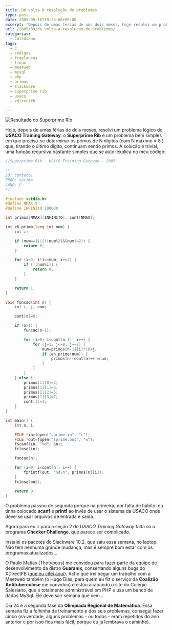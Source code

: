 ```yaml
---
title: De volta à resolução de problemas
type: post
date: 2005-09-16T19:33:06+00:00
excerpt: 'Depois de umas férias de uns dois meses, hoje resolvi um problema lógico do USACO Training Gateway: Superprime Rib.'
url: /2005/09/de-volta-a-resolucao-de-problemas/
categorias:
  - Cotidiano
tags:
  - c
  - códigos
  - freelances
  - linux
  - meetweb
  - mysql
  - php
  - primos
  - slackware
  - superprime rib
  - usaco
  - xdirectfb

---
```


![Resultado do Superprime Rib](https://farm1.staticflickr.com/26/44020730_e9246b13ef_o.png)

Hoje, depois de umas férias de dois meses, resolvi um problema lógico do **USACO Training Gateway**: o **Superprime Rib** é um problema bem simples em que precisa-se determinar os primos de N dígitos (com N máximo = 8 ) que, tirando o último dígito, continuam sendo primos. A solução é trivial, uma função recursiva bastante simples que se auto-explica no meu código:

```c
//Superprime Rib - USACO Training Gateway - 2005

/*
ID: contato1
PROG: sprime
LANG: C
*/

#include <stdio.h>
#define NMAX 9
#define INFINITO 100000

int primos[NMAX][INFINITO], cont[NMAX];

int eh_primo(long int num) {
	int i;

	if (num==1||(!(num%2)&&num!=2)) {
		return 0;
	}

	for (i=3; i*i<=num; i+=2) {
		if (!(num%i)) {
			return 0;
		}
	}

	return 1;
}

void funcao(int n) {
	int i, j, num;

	cont[n]=0;

	if (n>1) {
		funcao(n-1);

		for (i=0; i<cont[n-1]; i++) {
			for (j=1; j<=9; j+=2) {
				num=primos[n-1][i]*10+j;
				if (eh_primo(num)) {
					primos[n][cont[n]++]=num;
				}
			}
		}
	} else {
		primos[1][0]=2;
		primos[1][1]=3;
		primos[1][2]=5;
		primos[1][3]=7;
		cont[1]=4;
	}
}

int main() {
	int n, i;

	FILE *in=fopen("sprime.in", "r");
	FILE *out=fopen("sprime.out", "w");
	fscanf(in, "%d", &n);
	fclose(in);

	funcao(n);

	for (i=0; i<cont[n]; i++) {
		fprintf(out, "%d\n", primos[n][i]);
	}
	fclose(out);

	return 0;
}
```

O problema passou de segunda porque na primeira, por falta de hábito, eu tinha colocado **scanf** e **printf** ao invés de usar o sistema da USACO onde deve-se usar arquivos de entrada e saída.

Agora para eu ir para a seção 2 do _USACO Training Gateway_ falta só o programa **Checker Challenge**, que parece ser complicado.

Instalei os pacotes do Slackware 10.2, que saiu essa semana, no laptop. Não tem nenhuma grande mudança, mas é sempre bom estar com os programas atualizados...

O Paulo Matias (Thotypous) me convidou para fazer parte da equipe de desenvolvimento da distro **Guaranix**, consertando alguns bugs do XDirectFB ([que eu citei aqui][2]). Acho que irei pegar um trabalho com a Meetweb também (o Hugo Dias, para quem eu fiz o serviço da **Coalizão Antituberculose** me convidou) e estou acabando o site do Colégio Salesiano, que é totalmente administrável em PHP e usa um banco de dados MySql. Ele deve sair semana que vem...

Dia 24 é a segunda fase da **Olimpíada Regional de Matemática**. Essa semana fiz a folhinha de treinamento e dos seis problemas, consegui fazer cinco (na verdade, alguns problemas - ou todos - eram repetidos do ano anterior e por isso fica mais fácil, porque eu já lembrava o caminho).

 [1]: http://www.flickr.com/photos/tiago/44020730/ "Resultado do Problema"
 [2]: /2005/08/linux-xdirectfb-e-wine/

